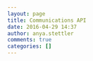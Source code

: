 ```yaml
---
layout: page
title: Communications API
date: 2016-04-29 14:37
author: anya.stettler
comments: true
categories: []
---
```


